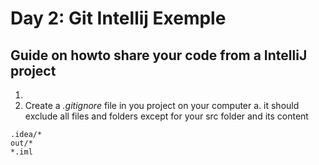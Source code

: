 # Day 2: Git Intellij Exemple
## Guide on howto share your code from a IntelliJ project

1. 
2. Create a _.gitignore_ file in you project on your computer
  a. it should exclude all files and folders except for your src folder and its content
  
```` 
.idea/*
out/*
*.iml
````    


